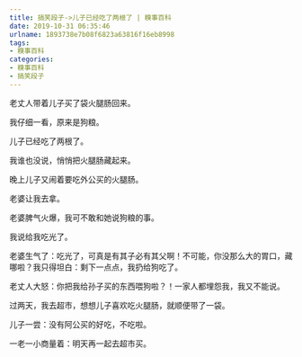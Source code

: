 ```yaml
---
title: 搞笑段子->儿子已经吃了两根了 | 糗事百科
date: 2019-10-31 06:35:46
urlname: 1893738e7b08f6823a63816f16eb8998
tags: 
- 糗事百科
categories:
- 糗事百科
- 搞笑段子
---
```

老丈人带着儿子买了袋火腿肠回来。

我仔细一看，原来是狗粮。

儿子已经吃了两根了。

我谁也没说，悄悄把火腿肠藏起来。

晚上儿子又闹着要吃外公买的火腿肠。

老婆让我去拿。

老婆脾气火爆，我可不敢和她说狗粮的事。

我说给我吃光了。

老婆生气了：吃光了，可真是有其子必有其父啊！不可能，你没那么大的胃口，藏哪啦？我只得坦白：剩下一点点，我扔给狗吃了。

老丈人大怒：你把我给孙子买的东西喂狗啦？！一家人都埋怨我，我又不能说。

过两天，我去超市，想想儿子喜欢吃火腿肠，就顺便带了一袋。

儿子一尝：没有阿公买的好吃，不吃啦。

一老一小商量着：明天再一起去超市买。


